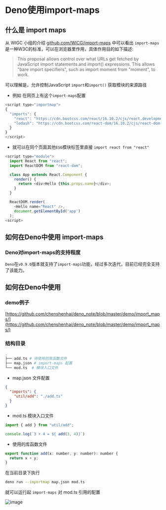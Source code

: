 # Deno使用import-maps


## 什么是 import maps

从 WIGC 小组的介绍 [github.com/WICG/import-maps](https://github.com/WICG/import-maps) 中可以看出 `import-maps` 是一种W3C的标准，可以在浏览器里作用，具体作用目的如下描述:

> This proposal allows control over what URLs get fetched by JavaScript import statements and import() expressions. This allows "bare import specifiers", such as import moment from "moment", to work.

可以理解是，允许控制JavaScript `import`和`import()` 获取模块的来源路径

- 例如 在网页上有这个`import-maps`配置

```js
<script type="importmap">
{
  "imports": {
    "react": "https://cdn.bootcss.com/react/16.10.2/cjs/react.development.js",
    "lodash": "https://cdn.bootcss.com/react-dom/16.10.2/cjs/react-dom-server.browser.development.js"
  }
}
</script>
```

- 就可以在同个页面其他`ES6`模块标签里直接 `import react from "react"`

```js
<script type="module">
  import React from "react";
  import ReactDOM from "react-dom";

  class App extends React.Component {
    render() {
      return <div>Hello {this.props.name}</div>;
    }
  }

  ReactDOM.render(
    <Hello name="React" />,
    document.getElementById('app')
  );
<script>
```

## 如何在Deno中使用 import-maps

### Deno对import-maps的支持程度

`Deno`在`v0.9.0`版本就支持了`import-maps`功能，经过多次迭代，目前已经完全支持了该能力。

## 如何在Deno中使用

### demo例子

[https://github.com/chenshenhai/deno_note/blob/master/demo/import_maps/](https://github.com/chenshenhai/deno_note/blob/master/demo/import_maps/)

### 结构目录

```sh
.
├── add.ts # 待使用的库函数文件
├── map.json # import-maps 配置
└── mod.ts  # 模块入口文件
```


- map.json 文件配置

```json
{
  "imports": {
    "util/add": "./add.ts"
  }
}
```

- mod.ts 模块入口文件

```js
import { add } from "util/add";

console.log(`3 + 4 = ${ add(3, 4)}`)
```

- 使用的库函数文件

```js
export function add(x: number, y: number): number {
  return x + y;
}
```

在当前目录下执行

```sh
deno run --importmap map.json mod.ts
```

就可以运行起 `import-maps` 对 mod.ts 引用的配置

![image](https://user-images.githubusercontent.com/8216630/71538696-450d6780-296a-11ea-8b33-619e83a2af87.png)

